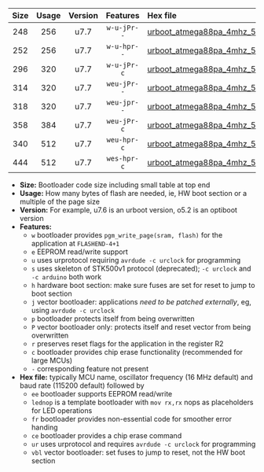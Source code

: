 |Size|Usage|Version|Features|Hex file|
|:-:|:-:|:-:|:-:|:--|
|248|256|u7.7|`w-u-jPr--`|[urboot_atmega88pa_4mhz_500000bps_lednop_ur_vbl.hex](https://raw.githubusercontent.com/stefanrueger/urboot.hex/main/mcus/atmega88pa/fcpu_4mhz/500000_bps/urboot_atmega88pa_4mhz_500000bps_lednop_ur_vbl.hex)|
|252|256|u7.7|`w-u-hpr--`|[urboot_atmega88pa_4mhz_500000bps_lednop_fr_ur.hex](https://raw.githubusercontent.com/stefanrueger/urboot.hex/main/mcus/atmega88pa/fcpu_4mhz/500000_bps/urboot_atmega88pa_4mhz_500000bps_lednop_fr_ur.hex)|
|296|320|u7.7|`w-u-jPr-c`|[urboot_atmega88pa_4mhz_500000bps_lednop_fr_ce_ur_vbl.hex](https://raw.githubusercontent.com/stefanrueger/urboot.hex/main/mcus/atmega88pa/fcpu_4mhz/500000_bps/urboot_atmega88pa_4mhz_500000bps_lednop_fr_ce_ur_vbl.hex)|
|314|320|u7.7|`weu-jPr--`|[urboot_atmega88pa_4mhz_500000bps_ee_lednop_ur_vbl.hex](https://raw.githubusercontent.com/stefanrueger/urboot.hex/main/mcus/atmega88pa/fcpu_4mhz/500000_bps/urboot_atmega88pa_4mhz_500000bps_ee_lednop_ur_vbl.hex)|
|318|320|u7.7|`weu-jpr--`|[urboot_atmega88pa_4mhz_500000bps_ee_lednop_fr_ur_vbl.hex](https://raw.githubusercontent.com/stefanrueger/urboot.hex/main/mcus/atmega88pa/fcpu_4mhz/500000_bps/urboot_atmega88pa_4mhz_500000bps_ee_lednop_fr_ur_vbl.hex)|
|358|384|u7.7|`weu-jPr-c`|[urboot_atmega88pa_4mhz_500000bps_ee_lednop_fr_ce_ur_vbl.hex](https://raw.githubusercontent.com/stefanrueger/urboot.hex/main/mcus/atmega88pa/fcpu_4mhz/500000_bps/urboot_atmega88pa_4mhz_500000bps_ee_lednop_fr_ce_ur_vbl.hex)|
|340|512|u7.7|`weu-hpr-c`|[urboot_atmega88pa_4mhz_500000bps_ee_lednop_fr_ce_ur.hex](https://raw.githubusercontent.com/stefanrueger/urboot.hex/main/mcus/atmega88pa/fcpu_4mhz/500000_bps/urboot_atmega88pa_4mhz_500000bps_ee_lednop_fr_ce_ur.hex)|
|444|512|u7.7|`wes-hpr-c`|[urboot_atmega88pa_4mhz_500000bps_ee_lednop_fr_ce.hex](https://raw.githubusercontent.com/stefanrueger/urboot.hex/main/mcus/atmega88pa/fcpu_4mhz/500000_bps/urboot_atmega88pa_4mhz_500000bps_ee_lednop_fr_ce.hex)|

- **Size:** Bootloader code size including small table at top end
- **Usage:** How many bytes of flash are needed, ie, HW boot section or a multiple of the page size
- **Version:** For example, u7.6 is an urboot version, o5.2 is an optiboot version
- **Features:**
  + `w` bootloader provides `pgm_write_page(sram, flash)` for the application at `FLASHEND-4+1`
  + `e` EEPROM read/write support
  + `u` uses urprotocol requiring `avrdude -c urclock` for programming
  + `s` uses skeleton of STK500v1 protocol (deprecated); `-c urclock` and `-c arduino` both work
  + `h` hardware boot section: make sure fuses are set for reset to jump to boot section
  + `j` vector bootloader: applications *need to be patched externally*, eg, using `avrdude -c urclock`
  + `p` bootloader protects itself from being overwritten
  + `P` vector bootloader only: protects itself and reset vector from being overwritten
  + `r` preserves reset flags for the application in the register R2
  + `c` bootloader provides chip erase functionality (recommended for large MCUs)
  + `-` corresponding feature not present
- **Hex file:** typically MCU name, oscillator frequency (16 MHz default) and baud rate (115200 default) followed by
  + `ee` bootloader supports EEPROM read/write
  + `lednop` is a template bootloader with `mov rx,rx` nops as placeholders for LED operations
  + `fr` bootloader provides non-essential code for smoother error handing
  + `ce` bootloader provides a chip erase command
  + `ur` uses urprotocol and requires `avrdude -c urclock` for programming
  + `vbl` vector bootloader: set fuses to jump to reset, not the HW boot section
